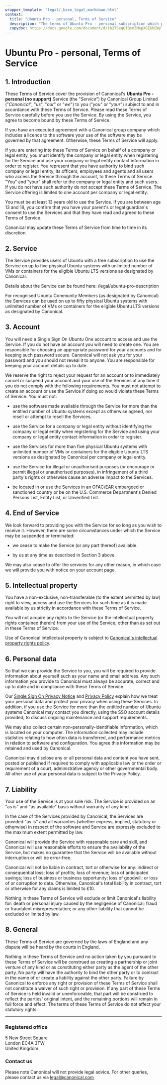 ```yaml
---
wrapper_template: "legal/_base_legal_markdown.html"
context:
  title: "Ubuntu Pro - personal, Terms of Service"
  description: "The terms of Ubuntu Pro - personal subscription which provides users of Ubuntu with Ubuntu Pro with no support on up to five physical Ubuntu systems for the eligible LTS release. And up to 50 machines for official Ubuntu Community members."
  copydoc: https://docs.google.com/document/d/1b2TSeqGfBsmZMepXGEGkEWyTDo0M5aHmyqaQIzEZfPs/edit
---
```


# Ubuntu Pro - personal, Terms of Service

## 1. Introduction

These Terms of Service cover the provision of Canonical's **Ubuntu Pro - personal (no support)** Service (the "<dfn>Service</dfn>") by Canonical Group Limited ("<dfn>Canonical</dfn>", "<dfn>us</dfn>", "<dfn>our</dfn>" or "<dfn>we</dfn>") to you ("<dfn>you</dfn>" or "<dfn>your</dfn>") subject to and in accordance with these Terms of Service. Please read these Terms of Service carefully before you use the Service. By using the Service, you agree to become bound by these Terms of Service.

If you have an executed agreement with a Canonical group company which includes a licence to the software your use of the software may be governed by that agreement. Otherwise, these Terms of Service will apply.

If you are entering into these Terms of Service on behalf of a company or legal entity, you must identify the company or legal entity when registering for the Service and use your company or legal entity contact information in order to register. You represent that you have authority to bind such company or legal entity, its officers, employees and agents and all users who access the Service through the account, to these Terms of Service. "You" and "your" shall refer to the company or legal entity and such users. If you do not have such authority do not accept these Terms of Service. The Service offering is limited to one account per company or legal entity.

You must be at least 13 years old to use the Service. If you are between age 13 and 18, you confirm that you have your parent's or legal guardian's consent to use the Services and that they have read and agreed to these Terms of Service.

Canonical may update these Terms of Service from time to time in its discretion.

## 2. Service

The Service provides users of Ubuntu with a free subscription to use the Service on up to five physical Ubuntu systems with unlimited number of VMs or containers for the eligible Ubuntu LTS versions as designated by Canonical.

Details about the Service can be found here: /legal/ubuntu-pro-description

For recognised Ubuntu Community Members (as designated by Canonical) the Services can be used on up to fifty physical Ubuntu systems with unlimited number of VMs or containers for the eligible Ubuntu LTS versions as designated by Canonical.

## 3. Account

You will need a Single Sign On Ubuntu One account to access and use the Service. If you do not have an account you will need to create one. You are responsible for choosing an appropriate password for your accounts and for keeping such password secure. Canonical will not ask you for your password and you should not reveal it to anyone. You are responsible for keeping your account details up to date.

We reserve the right to reject your request for an account or to immediately cancel or suspend your account and your use of the Services at any time if you do not comply with the following requirements. You must not attempt to create an account or use the Service if doing so would violate these Terms of Service. You must not:

- use the software made available through the Service for more than the entitled number of Ubuntu systems except as otherwise agreed, nor resell or attempt to resell the Services.

- use the Service for a company or legal entity without identifying the company or legal entity when registering for the Service and using your company or legal entity contact information in order to register.

- use the Services for more than five physical Ubuntu systems with unlimited number of VMs or containers for the eligible Ubuntu LTS versions as designated by Canonical per company or legal entity.

- use the Service for illegal or unauthorised purposes (or encourage or permit illegal or unauthorised purposes), in infringement of a third party's rights or otherwise cause an adverse impact to the Services.

- be located in or use the Services in an OFAC/EAR embargoed or sanctioned country or be on the U.S. Commerce Department's Denied Persons List, Entity List, or Unverified List.

## 4. End of Service

We look forward to providing you with the Service for so long as you wish to receive it. However, there are some circumstances under which the Service may be suspended or terminated:

- we cease to make the Service (or any part thereof) available.

- by us at any time as described in Section 3 above.

We may also cease to offer the services for any other reason, in which case we will provide you with notice on your account page.

## 5. Intellectual property

You have a non-exclusive, non-transferable (to the extent permitted by law) right to view, access and use the Services for such time as it is made available by us strictly in accordance with these Terms of Service.

You will not acquire any rights to the Service (or the intellectual property rights contained therein) from your use of the Service, other than as set out in these Terms of Service.

Use of Canonical intellectual property is subject to [Canonical's intellectual property rights policy](/legal/intellectual-property-policy).

## 6. Personal data

So that we can provide the Service to you, you will be required to provide information about yourself such as your name and email address. Any such information you provide to Canonical must always be accurate, correct and up to date and in compliance with these Terms of Service.

Our [Single Sign On Privacy Notice](/legal/data-privacy/sso) and [Privacy Policy](/legal/data-policy) explain how we treat your personal data and protect your privacy when using these Services. In addition, if you use the Service for more than the entitled number of Ubuntu systems Canonical may contact you directly, using the SSO account details provided, to discuss ongoing maintenance and support requirements.

We may also collect certain non-personally-identifiable information, which is located on your computer. The information collected may include statistics relating to how often data is transferred, and performance metrics in relation to software and configuration. You agree this information may be retained and used by Canonical.

Canonical may disclose any or all personal data and content you have sent, posted or published if required to comply with applicable law or the order or requirement of a court, administrative agency or other governmental body. All other use of your personal data is subject to the Privacy Policy.

## 7. Liability

Your use of the Service is at your sole risk. The Service is provided on an "as is" and "as available" basis without warranty of any kind.

In the case of the Services provided by Canonical, the Services are provided "as is" and all warranties (whether express, implied, statutory or otherwise) in respect of the software and Service are expressly excluded to the maximum extent permitted by law.

Canonical will provide the Service with reasonable care and skill, and Canonical will use reasonable efforts to ensure the availability of the Service, but makes no guarantee that the Service will be available without interruption or will be error-free.

Canonical will not be liable in contract, tort or otherwise for any: indirect or consequential loss; loss of profits; loss of revenue; loss of anticipated savings; loss of business or business opportunity; loss of goodwill; or loss of or corruption to data. Otherwise, Canonical's total liability in contract, tort or otherwise for any claims is limited to £10.

Nothing in these Terms of Service will exclude or limit Canonical's liability for: death or personal injury caused by the negligence of Canonical; fraud or fraudulent misrepresentation; or any other liability that cannot be excluded or limited by law.

## 8. General

These Terms of Service are governed by the laws of England and any dispute will be heard by the courts in England.

Nothing in these Terms of Service and no action taken by you pursuant to these Terms of Service will be construed as creating a partnership or joint venture of any kind or as constituting either party as the agent of the other party. No party will have the authority to bind the other party or to contract in the name of or create a liability against the other party. Failure by Canonical to enforce any right or provision of these Terms of Service shall not constitute a waiver of such right or provision. If any part of these Terms of Service is held invalid or unenforceable, that part will be construed to reflect the parties' original intent, and the remaining portions will remain in full force and effect. The terms of these Terms of Service do not affect your statutory rights.

---

### Registered office

5 New Street Square<br />
London EC4A 3TW<br />
United Kingdom

### Contact us

Please note Canonical will not provide legal advice. For other queries, please contact us via [legal@canonical.com](mailto:legal@canonical.com)
